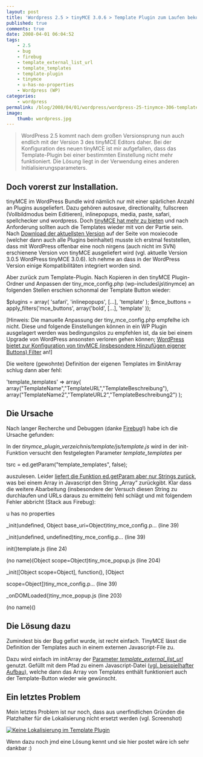 ```yaml
---
layout: post
title: 'Wordpress 2.5 > tinyMCE 3.0.6 > Template Plugin zum Laufen bekommen'
published: true
comments: true
date: 2008-04-01 06:04:52
tags:
    - 2.5
    - bug
    - firebug
    - template_external_list_url
    - template_templates
    - template-plugin
    - tinymce
    - u-has-no-properties
    - Wordpress (WP)
categories:
    - wordpress
permalink: /blog/2008/04/01/wordpress/wordpress-25-tinymce-306-template-plugin-zum-laufen-bekommen
image:
    thumb: wordpress.jpg
---
```

> WordPress 2.5 kommt nach dem großen Versionsprung nun auch endlich mit der Version 3 des tinyMCE Editors daher. Bei der Konfiguration des neuen tinyMCE ist mir aufgefallen, dass das Template-Plugin bei einer bestimmten Einstellung nicht mehr funktioniert. Die Lösung liegt in der Verwendung eines anderen Initialisierungsparameters.



## Doch vorerst zur Installation.

tinyMCE im WordPress Bundle wird nämlich nur mit einer spärlichen Anzahl an Plugins ausgeliefert. Dazu gehören autosave, directionality, fullscreen (Vollbildmodus beim Editieren), inlinepopups, media, paste, safari, spellchecker und wordpress. Doch [tinyMCE hat mehr zu bieten][1] und nach Anforderung sollten auch die Templates wieder mit von der Partie sein. Nach [Download der aktuellsten Version][2] auf der Seite von moxiecode (welcher dann auch alle Plugins beinhaltet) musste ich erstmal feststellen, dass mit WordPress offenbar eine noch nirgens (auch nicht im SVN) erschienene Version von tinyMCE ausgeliefert wird (vgl. aktuelle Version 3.0.5  WordPress tinyMCE 3.0.6). Ich nehme an dass in der WordPress Version einige Kompatibilitäten integriert worden sind.

Aber zurück zum Template-Plugin. Nach Kopieren in den tinyMCE Plugin-Ordner und Anpassen der tiny\_mce\_config.php (wp-includes\js\tinymce) an folgenden Stellen erschien schonmal der Template Button wieder:

$plugins = array( 'safari', 'inlinepopups', [...], 'template' );
$mce_buttons = apply_filters('mce_buttons', array('bold', [...], 'template' ));

[Hinweis: Die manuelle Anpassung der tiny\_mce\_config.php empfelhe ich nicht. Diese und folgende Einstellungen können in ein WP Plugin ausgelagert werden was bedingungslos zu empfehlen ist, da sie bei einem Upgrade von WordPress ansonsten verloren gehen können; [WordPress bietet zur Konfiguration von tinyMCE (insbesondere Hinzufügen eigener Buttons) Filter][3] an!]

Die weitere (gewohnte) Definition der eigenen Templates im $initArray schlug dann aber fehl:

'template_templates' => array(
	array("TemplateName","TemplateURL","TemplateBeschreibung"),
	array("TemplateName2","TemplateURL2","TemplateBeschreibung2")
);

## Die Ursache

Nach langer Recherche und Debuggen (danke [Firebug][4]!) habe ich die Ursache gefunden:

In der _tinymce\_plugin\_verzeichnis/template/js/template.js_ wird in der init-Funktion versucht den festgelegten Parameter _template_templates_ per

tsrc = ed.getParam("template_templates", false);

auszulesen. Leider [liefert die Funktion ed.getParam aber nur Strings zurück][5], was bei einem Array in Javascript den String &#8222;Array&#8220; zurückgibt. Klar dass die weitere Abarbeitung (insbesondere der Versuch diesen String zu durchlaufen und URLs daraus zu ermitteln) fehl schlägt und mit folgendem Fehler abbricht (Stack aus Firebug):

u has no properties

_init(undefined, Object base_uri=Object)tiny_mce_config.p... (line 39)

_init(undefined, undefined)tiny_mce_config.p... (line 39)

init()template.js (line 24)

(no name)(Object scope=Object)tiny_mce_popup.js (line 204)

_init([Object scope=Object], function(), [Object

scope=Object])tiny_mce_config.p... (line 39)

_onDOMLoaded()tiny_mce_popup.js (line 203)

(no name)()

## Die Lösung dazu

Zumindest bis der Bug gefixt wurde, ist recht einfach. TinyMCE lässt die Definition der Templates auch in einem externen Javascript-File zu.

Dazu wird einfach im initArray der [Parameter _template\_external\_list_url_][6] genutzt. Gefüllt mit dem Pfad zu einem Javascript-Datei ([vgl. beispielhafter Aufbau][7]), welche dann das Array von Templates enthält funktioniert auch der Template-Button wieder wie gewünscht.

## Ein letztes Problem

Mein letztes Problem ist nur noch, dass aus unerfindlichen Gründen die Platzhalter für die Lokalisierung nicht ersetzt werden (vgl. Screenshot)

[![Keine Lokalisierung im Template Plugin][8]][9]

Wenn dazu noch jmd eine Lösung kennt und sie hier postet wäre ich sehr dankbar :)

 [1]: http://tinymce.moxiecode.com/example_full.php?example=true "Full example von tinyMCE öffnen"
 [2]: http://tinymce.moxiecode.com/download.php "tinyMCE Downloadseite öffnen"
 [3]: http://codex.wordpress.org/TinyMCE_Custom_Buttons
 [4]: https://addons.mozilla.org/de/firefox/addon/1843 "Pluginseite von Firebug auf mozilla.org öffnen"
 [5]: http://wiki.moxiecode.com/index.php/TinyMCE:API/tinymce.Editor/getParam "Dokumentation zu getParam öffnen"
 [6]: http://wiki.moxiecode.com/index.php/TinyMCE:Plugins/template#Plugin_options
 [7]: http://wiki.moxiecode.com/index.php/TinyMCE:Plugins/template#Example_of_an_external_list
 [8]: http://mediavrog.net/blog/wp-content/uploads/2008/04/template_bug.thumbnail.gif
 [9]: http://mediavrog.net/blog/wp-content/uploads/2008/04/template_bug.gif "Keine Lokalisierung im Template Plugin"